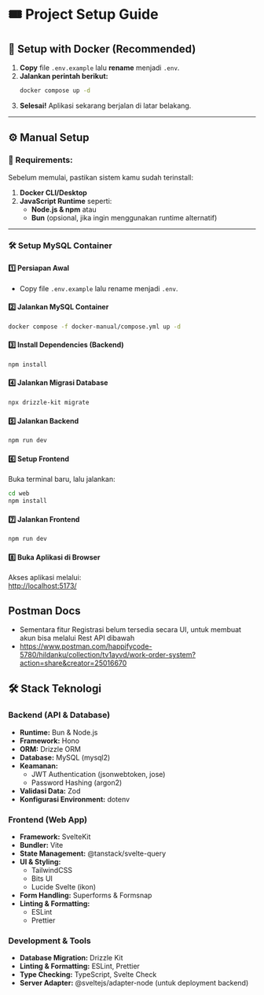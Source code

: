 # 🎟️ Project Setup Guide

## 🚀 Setup with Docker (Recommended)

1. **Copy** file `.env.example` lalu **rename** menjadi `.env`.
2. **Jalankan perintah berikut:**  
   ```sh
   docker compose up -d
   ```
3. **Selesai!** Aplikasi sekarang berjalan di latar belakang.

---

## ⚙️ Manual Setup

### 📌 Requirements:
Sebelum memulai, pastikan sistem kamu sudah terinstall:
1. **Docker CLI/Desktop**  
2. **JavaScript Runtime** seperti:
   - **Node.js & npm** atau  
   - **Bun** (opsional, jika ingin menggunakan runtime alternatif)

---

### 🛠️ Setup MySQL Container

#### **1️⃣ Persiapan Awal**
- Copy file `.env.example` lalu rename menjadi `.env`.

#### **2️⃣ Jalankan MySQL Container**
```sh
docker compose -f docker-manual/compose.yml up -d
```

#### **3️⃣ Install Dependencies (Backend)**
```sh
npm install
```

#### **4️⃣ Jalankan Migrasi Database**
```sh
npx drizzle-kit migrate
```

#### **5️⃣ Jalankan Backend**
```sh
npm run dev
```

#### **6️⃣ Setup Frontend**
Buka terminal baru, lalu jalankan:
```sh
cd web
npm install
```

#### **7️⃣ Jalankan Frontend**
```sh
npm run dev
```

#### **8️⃣ Buka Aplikasi di Browser**
Akses aplikasi melalui:  
[http://localhost:5173/](http://localhost:5173/)

## Postman Docs
- Sementara fitur Registrasi belum tersedia secara UI, untuk membuat akun bisa melalui Rest API dibawah
- https://www.postman.com/happifycode-5780/hildanku/collection/tv1ayvd/work-order-system?action=share&creator=25016670

## 🛠️ Stack Teknologi

### **Backend (API & Database)**
- **Runtime:** Bun & Node.js
- **Framework:** Hono
- **ORM:** Drizzle ORM
- **Database:** MySQL (mysql2)
- **Keamanan:**
  - JWT Authentication (jsonwebtoken, jose)
  - Password Hashing (argon2)
- **Validasi Data:** Zod
- **Konfigurasi Environment:** dotenv

### **Frontend (Web App)**
- **Framework:** SvelteKit
- **Bundler:** Vite
- **State Management:** @tanstack/svelte-query
- **UI & Styling:**
  - TailwindCSS
  - Bits UI
  - Lucide Svelte (ikon)
- **Form Handling:** Superforms & Formsnap
- **Linting & Formatting:**
  - ESLint
  - Prettier

### **Development & Tools**
- **Database Migration:** Drizzle Kit
- **Linting & Formatting:** ESLint, Prettier
- **Type Checking:** TypeScript, Svelte Check
- **Server Adapter:** @sveltejs/adapter-node (untuk deployment backend)

